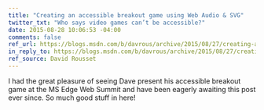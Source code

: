 ```yaml
---
title: "Creating an accessible breakout game using Web Audio & SVG"
twitter_txt: "Who says video games can’t be accessible?"
date: 2015-08-28 10:06:53 -04:00
comments: false
ref_url: https://blogs.msdn.com/b/davrous/archive/2015/08/27/creating-an-accessible-breakout-game-using-web-audio-amp-svg.aspx
in_reply_to: https://blogs.msdn.com/b/davrous/archive/2015/08/27/creating-an-accessible-breakout-game-using-web-audio-amp-svg.aspx
ref_source: David Rousset
---
```


I had the great pleasure of seeing Dave present his accessible breakout game at the MS Edge Web Summit and have been eagerly awaiting this post ever since. So much good stuff in here!